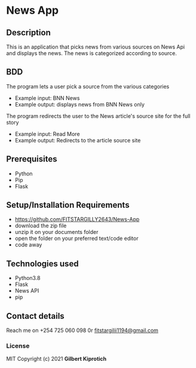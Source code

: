 # News App
## Description
This is an application that picks news from various sources on News Api and displays the news. The news is categorized according to source.
## BDD
The program lets a user pick a source from the various categories
* Example input: BNN News
* Example output: displays news from BNN News only

The program redirects the user to the News article's source site for the full story
* Example input: Read More
* Example output: Redirects to the article source site

## Prerequisites
* Python
* Pip
* Flask

## Setup/Installation Requirements
* https://github.com/FITSTARGILLY2643/News-App
* download the zip file
* unzip it on your documents folder
* open the folder on your preferred text/code editor
* code away

## Technologies used
* Python3.8
* Flask
* News API
* pip
## Contact details
Reach me on +254 725 060 098 0r fitstargilii1194@gmail.com
### License
MIT
Copyright (c) 2021 **Gilbert Kiprotich**
